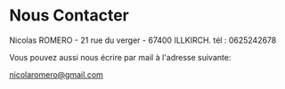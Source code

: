 # Nous Contacter


Nicolas ROMERO - 21 rue du verger - 67400 ILLKIRCH. 
tél : 0625242678


Vous pouvez aussi nous écrire par mail à l'adresse suivante:

[nicolaromero@gmail.com](mailto:nicolaromero@gmail.com)


